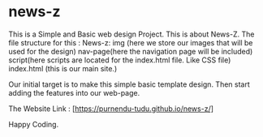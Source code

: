 # news-z

This is a Simple and Basic web design Project.
This is about News-Z.
The file structure for this :
    News-z:
      img (here we store our images that will be used for the design)
      nav-page(here the navigation page will be included)
      script(here scripts are located for the index.html file. Like CSS file)
      index.html (this is our main site.)

Our initial target is to make this simple basic template design.
Then start adding the features into our web-page.

The Website Link : [https://purnendu-tudu.github.io/news-z/]


Happy Coding. 
